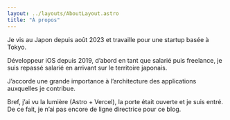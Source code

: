 ```yaml
---
layout: ../layouts/AboutLayout.astro
title: "À propos"
---
```


Je vis au Japon depuis août 2023 et travaille pour une startup basée à Tokyo.

Développeur iOS depuis 2019, d’abord en tant que salarié puis freelance, je suis repassé salarié en arrivant sur le territoire japonais.

J’accorde une grande importance à l’architecture des applications auxquelles je contribue.

Bref, j’ai vu la lumière (Astro + Vercel), la porte était ouverte et je suis entré. De ce fait, je n’ai pas encore de ligne directrice pour ce blog.